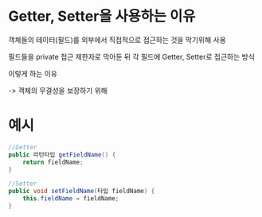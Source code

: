# Getter, Setter을 사용하는 이유

객체들의 테이터(필드)를 외부에서 직접적으로 접근하는 것을 막기위해 사용

필드들을 private 접근 제한자로 막아둔 뒤 각 필드에 Getter, Setter로 접근하는 방식

이렇게 하는 이유

-> 객체의 무결성을 보장하기 위해


# 예시

``` java
//Getter
public 리턴타입 getFieldName() {
    return fieldName;
}

//Setter
public void setFieldName(타입 fieldName) {
    this.fieldName = fieldName;
}
```
